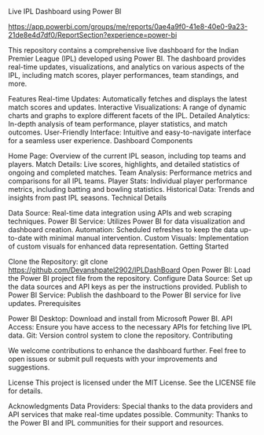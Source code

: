 Live IPL Dashboard using Power BI

https://app.powerbi.com/groups/me/reports/0ae4a9f0-41e8-40e0-9a23-21de8e4d7df0/ReportSection?experience=power-bi

This repository contains a comprehensive live dashboard for the Indian Premier League (IPL) developed using Power BI. The dashboard provides real-time updates, visualizations, and analytics on various aspects of the IPL, including match scores, player performances, team standings, and more.

Features
Real-time Updates: Automatically fetches and displays the latest match scores and updates.
Interactive Visualizations: A range of dynamic charts and graphs to explore different facets of the IPL.
Detailed Analytics: In-depth analysis of team performance, player statistics, and match outcomes.
User-Friendly Interface: Intuitive and easy-to-navigate interface for a seamless user experience.
Dashboard Components


Home Page: Overview of the current IPL season, including top teams and players.
Match Details: Live scores, highlights, and detailed statistics of ongoing and completed matches.
Team Analysis: Performance metrics and comparisons for all IPL teams.
Player Stats: Individual player performance metrics, including batting and bowling statistics.
Historical Data: Trends and insights from past IPL seasons.
Technical Details


Data Source: Real-time data integration using APIs and web scraping techniques.
Power BI Service: Utilizes Power BI for data visualization and dashboard creation.
Automation: Scheduled refreshes to keep the data up-to-date with minimal manual intervention.
Custom Visuals: Implementation of custom visuals for enhanced data representation.
Getting Started


Clone the Repository: git clone https://github.com/Devanshpatel2902/IPLDashBoard
Open Power BI: Load the Power BI project file from the repository.
Configure Data Source: Set up the data sources and API keys as per the instructions provided.
Publish to Power BI Service: Publish the dashboard to the Power BI service for live updates.
Prerequisites


Power BI Desktop: Download and install from Microsoft Power BI.
API Access: Ensure you have access to the necessary APIs for fetching live IPL data.
Git: Version control system to clone the repository.
Contributing


We welcome contributions to enhance the dashboard further. Feel free to open issues or submit pull requests with your improvements and suggestions.

License
This project is licensed under the MIT License. See the LICENSE file for details.

Acknowledgments
Data Providers: Special thanks to the data providers and API services that make real-time updates possible.
Community: Thanks to the Power BI and IPL communities for their support and resources.
